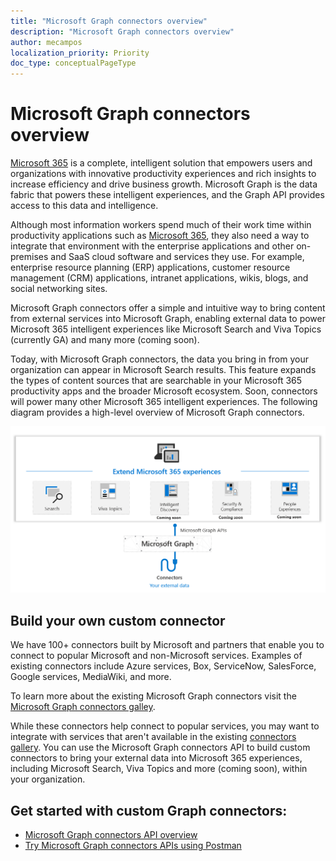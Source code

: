 ```yaml
---
title: "Microsoft Graph connectors overview"
description: "Microsoft Graph connectors overview"
author: mecampos
localization_priority: Priority
doc_type: conceptualPageType
---
```


# Microsoft Graph connectors overview

[Microsoft 365](https://www.microsoft.com/microsoft-365) is a complete, intelligent solution that empowers users and organizations with innovative productivity experiences and rich insights to increase efficiency and drive business growth. Microsoft Graph is the data fabric that powers these intelligent experiences, and the Graph API provides access to this data and intelligence.

Although most information workers spend much of their work time within productivity applications such as [Microsoft 365](https://www.microsoft.com/microsoft-365), they also need a way to integrate that environment with the enterprise applications and other on-premises and SaaS cloud software and services they use. For example, enterprise resource planning (ERP) applications, customer resource management (CRM) applications, intranet applications, wikis, blogs, and social networking sites.

Microsoft Graph connectors offer a simple and intuitive way to bring content from external services into Microsoft Graph, enabling external data to power Microsoft 365 intelligent experiences like Microsoft Search and Viva Topics (currently GA) and many more (coming soon).

Today, with Microsoft Graph connectors, the data you bring in from your organization can appear in Microsoft Search results. This feature expands the types of content sources that are searchable in your Microsoft 365 productivity apps and the broader Microsoft ecosystem. Soon, connectors will power many other Microsoft 365 intelligent experiences.
The following diagram provides a high-level overview of Microsoft Graph connectors.

<!---Insert image reference here --->
<!---       ![Select the Microsoft Graph permissions](./images/application-saml-sso-configure-api/set-permissions.png) --->
![Image showing connectors being used to bring data into Microsoft Graph](./images/connectors-images/overview.png)

## Build your own custom connector
We have 100+ connectors built by Microsoft and partners that enable you to connect to popular Microsoft and non-Microsoft services. Examples of existing connectors include Azure services, Box, ServiceNow, SalesForce, Google services, MediaWiki, and more.

To learn more about the existing Microsoft Graph connectors visit the [Microsoft Graph connectors galley](/microsoftsearch/connectors-gallery).

While these connectors help connect to popular services, you may want to integrate with services that aren't available in the existing [connectors gallery](/microsoftsearch/connectors-gallery). You can use the Microsoft Graph connectors API to build custom connectors to bring your external data into Microsoft 365 experiences, including Microsoft Search, Viva Topics and more (coming soon), within your organization.

## Get started with custom Graph connectors:
* [Microsoft Graph connectors API overview](connecting-external-content-connectors-api-overview.md)
* [Try Microsoft Graph connectors APIs using Postman](connecting-external-content-connectors-api-postman.md)
<!---**(Articles coming next)**
* [Build your first custom connector with Microsoft Graph]()
--->


